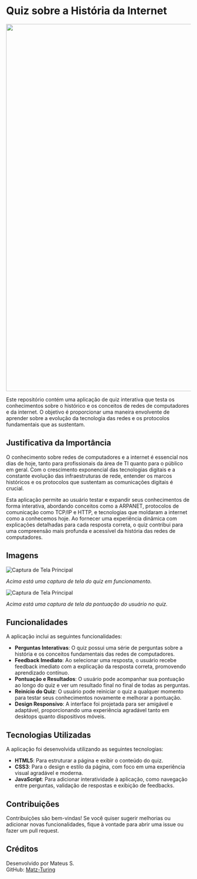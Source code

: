 # Quiz sobre a História da Internet

<img src="https://user-images.githubusercontent.com/74038190/212284115-f47cd8ff-2ffb-4b04-b5bf-4d1c14c0247f.gif" width="1000">

Este repositório contém uma aplicação de quiz interativa que testa os conhecimentos sobre o histórico e os conceitos de redes de computadores e da internet. O objetivo é proporcionar uma maneira envolvente de aprender sobre a evolução da tecnologia das redes e os protocolos fundamentais que as sustentam.

## Justificativa da Importância

O conhecimento sobre redes de computadores e a internet é essencial nos dias de hoje, tanto para profissionais da área de TI quanto para o público em geral. Com o crescimento exponencial das tecnologias digitais e a constante evolução das infraestruturas de rede, entender os marcos históricos e os protocolos que sustentam as comunicações digitais é crucial.

Esta aplicação permite ao usuário testar e expandir seus conhecimentos de forma interativa, abordando conceitos como a ARPANET, protocolos de comunicação como TCP/IP e HTTP, e tecnologias que moldaram a internet como a conhecemos hoje. Ao fornecer uma experiência dinâmica com explicações detalhadas para cada resposta correta, o quiz contribui para uma compreensão mais profunda e acessível da história das redes de computadores.

## Imagens

![Captura de Tela Principal](img/1.png)

*Acima está uma captura de tela do quiz em funcionamento.*

![Captura de Tela Principal](img/2.png)

*Acima está uma captura de tela da pontuação do usuário no quiz.*

## Funcionalidades

A aplicação inclui as seguintes funcionalidades:

- **Perguntas Interativas**: O quiz possui uma série de perguntas sobre a história e os conceitos fundamentais das redes de computadores.
- **Feedback Imediato**: Ao selecionar uma resposta, o usuário recebe feedback imediato com a explicação da resposta correta, promovendo aprendizado contínuo.
- **Pontuação e Resultados**: O usuário pode acompanhar sua pontuação ao longo do quiz e ver um resultado final no final de todas as perguntas.
- **Reinício do Quiz**: O usuário pode reiniciar o quiz a qualquer momento para testar seus conhecimentos novamente e melhorar a pontuação.
- **Design Responsivo**: A interface foi projetada para ser amigável e adaptável, proporcionando uma experiência agradável tanto em desktops quanto dispositivos móveis.

## Tecnologias Utilizadas

A aplicação foi desenvolvida utilizando as seguintes tecnologias:

- **HTML5**: Para estruturar a página e exibir o conteúdo do quiz.
- **CSS3**: Para o design e estilo da página, com foco em uma experiência visual agradável e moderna.
- **JavaScript**: Para adicionar interatividade à aplicação, como navegação entre perguntas, validação de respostas e exibição de feedbacks.

## Contribuições

Contribuições são bem-vindas! Se você quiser sugerir melhorias ou adicionar novas funcionalidades, fique à vontade para abrir uma issue ou fazer um pull request.

## Créditos

Desenvolvido por Mateus S.  
GitHub: [Matz-Turing](https://github.com/Matz-Turing)
